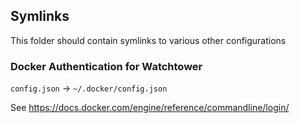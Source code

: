 ## Symlinks

This folder should contain symlinks to various other configurations

### Docker Authentication for Watchtower

`config.json` -> `~/.docker/config.json`

See https://docs.docker.com/engine/reference/commandline/login/

